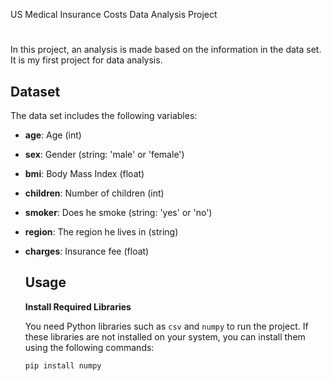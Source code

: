 US Medical Insurance Costs Data Analysis Project
# 
In this project, an analysis is made based on the information in the data set.  It is my first project for data analysis.

## Dataset

The data set includes the following variables:

- **age**: Age (int)
- **sex**: Gender (string: 'male' or 'female')
- **bmi**: Body Mass Index (float)
- **children**: Number of children (int)
- **smoker**: Does he smoke (string: 'yes' or 'no')
- **region**: The region he lives in (string)
- **charges**: Insurance fee (float)

  ## Usage

  **Install Required Libraries**

   You need Python libraries such as `csv` and `numpy` to run the project. If these libraries are not installed on your system, you can install them using the following commands:

   ```bash
  pip install numpy
